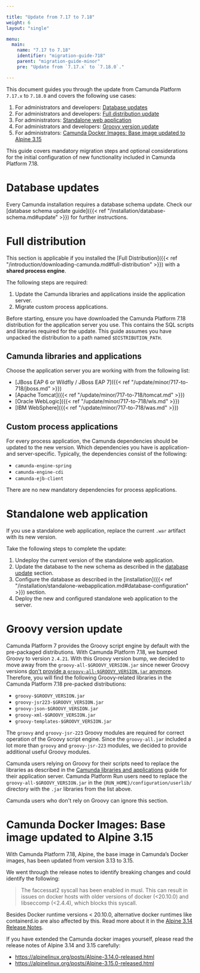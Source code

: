 ```yaml
---

title: "Update from 7.17 to 7.18"
weight: 6
layout: "single"

menu:
  main:
    name: "7.17 to 7.18"
    identifier: "migration-guide-718"
    parent: "migration-guide-minor"
    pre: "Update from `7.17.x` to `7.18.0`."

---
```


This document guides you through the update from Camunda Platform `7.17.x` to `7.18.0` and covers the following use cases:

1. For administrators and developers: [Database updates](#database-updates)
2. For administrators and developers: [Full distribution update](#full-distribution)
3. For administrators: [Standalone web application](#standalone-web-application)
4. For administrators and developers: [Groovy version update](#groovy-version-update)
5. For administrators: [Camunda Docker Images: Base image updated to Alpine 3.15](#camunda-docker-images-base-image-updated-to-alpine-3-15)

This guide covers mandatory migration steps and optional considerations for the initial configuration of new functionality included in Camunda Platform 7.18.

# Database updates

Every Camunda installation requires a database schema update. Check our [database schema update guide]({{< ref "/installation/database-schema.md#update" >}}) 
for further instructions.

# Full distribution

This section is applicable if you installed the 
[Full Distribution]({{< ref "/introduction/downloading-camunda.md#full-distribution" >}}) 
with a **shared process engine**.

The following steps are required:

1. Update the Camunda libraries and applications inside the application server.
2. Migrate custom process applications.

Before starting, ensure you have downloaded the Camunda Platform 7.18 distribution for the application server you use. This contains the SQL scripts and libraries required for the update. This guide assumes you have unpacked the distribution to a path named `$DISTRIBUTION_PATH`.

## Camunda libraries and applications

Choose the application server you are working with from the following list:

* [JBoss EAP 6 or Wildfly / JBoss EAP 7]({{< ref "/update/minor/717-to-718/jboss.md" >}})
* [Apache Tomcat]({{< ref "/update/minor/717-to-718/tomcat.md" >}})
* [Oracle WebLogic]({{< ref "/update/minor/717-to-718/wls.md" >}})
* [IBM WebSphere]({{< ref "/update/minor/717-to-718/was.md" >}})

## Custom process applications

For every process application, the Camunda dependencies should be updated to the new version. Which dependencies you have is application- and server-specific. Typically, the dependencies consist of the following:

* `camunda-engine-spring`
* `camunda-engine-cdi`
* `camunda-ejb-client`

There are no new mandatory dependencies for process applications.

# Standalone web application

If you use a standalone web application, replace the current `.war` artifact with its new version.

Take the following steps to complete the update:

1. Undeploy the current version of the standalone web application.
2. Update the database to the new schema as described in the [database update](#database-updates) section.
3. Configure the database as described in the [installation]({{< ref "/installation/standalone-webapplication.md#database-configuration" >}}) section.
4. Deploy the new and configured standalone web application to the server.

# Groovy version update

Camunda Platform 7 provides the Groovy script engine by default with the pre-packaged distributions. With Camunda Platform
7.18, we bumped Groovy to version `2.4.21`. With this Groovy version bump, we decided to move away from the `groovy-all-$GROOVY_VERSION.jar` 
since newer Groovy versions [don't provide a `groovy-all-$GROOVY_VERSION.jar` anymore](https://groovy-lang.org/releasenotes/groovy-2.5.html).
Therefore, you will find the following Groovy-related libraries in the Camunda Platform 7.18 pre-packed distributions:

* `groovy-$GROOVY_VERSION.jar`
* `groovy-jsr223-$GROOVY_VERSION.jar`
* `groovy-json-$GROOVY_VERSION.jar`
* `groovy-xml-$GROOVY_VERSION.jar`
* `groovy-templates-$GROOVY_VERSION.jar`

The `groovy` and `groovy-jsr-223` Groovy modules are required for correct operation of the Groovy script engine.
Since the `groovy-all.jar` included a lot more than `groovy` and `groovy-jsr-223` modules, we decided to provide additional useful Groovy modules.

Camunda users relying on Groovy for their scripts need to replace the libraries as described in the
[Camunda libraries and applications](#camunda-libraries-and-applications) guide for their application server. Camunda Platform Run users need to replace the `groovy-all-$GROOVY_VERSION.jar` in the `{RUN_HOME}/configuration/userlib/` directory with the `.jar` libraries from the list above.

Camunda users who don't rely on Groovy can ignore this section.

# Camunda Docker Images: Base image updated to Alpine 3.15

With Camunda Platform 7.18, Alpine, the base image in Camunda’s Docker images, has been updated from version 3.13 to 3.15.

We went through the release notes to identify breaking changes and could identify the following:

> The faccessat2 syscall has been enabled in musl. This can result in issues on docker hosts with older versions of docker (<20.10.0) and libseccomp (<2.4.4), which blocks this syscall.

Besides Docker runtime versions < 20.10.0, alternative docker runtimes like containerd.io are also affected by this.
Read more about it in the [Alpine 3.14 Release Notes](https://wiki.alpinelinux.org/wiki/Release_Notes_for_Alpine_3.14.0#faccessat2).

If you have extended the Camunda docker images yourself, please read the release notes of Alpine 3.14 and 3.15 carefully:

* https://alpinelinux.org/posts/Alpine-3.14.0-released.html
* https://alpinelinux.org/posts/Alpine-3.15.0-released.html
